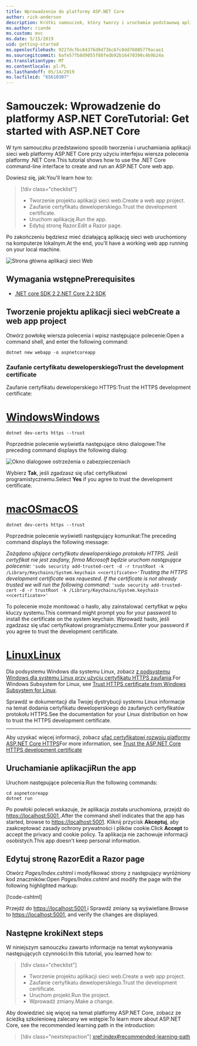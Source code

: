 ```yaml
---
title: Wprowadzenie do platformy ASP.NET Core
author: rick-anderson
description: Krótki samouczek, który tworzy i uruchamia podstawową aplikację Hello World przy użyciu platformy ASP.NET Core.
ms.author: riande
ms.custom: mvc
ms.date: 5/15/2019
uid: getting-started
ms.openlocfilehash: 9227dcfbc84376d9d73bc6fc0dd76085779acae1
ms.sourcegitcommit: 6afe57fb8d9055f88fedb92b16470398c4b9b24a
ms.translationtype: MT
ms.contentlocale: pl-PL
ms.lasthandoff: 05/14/2019
ms.locfileid: "65610307"
---
```

# <a name="tutorial-get-started-with-aspnet-core"></a><span data-ttu-id="22af5-103">Samouczek: Wprowadzenie do platformy ASP.NET Core</span><span class="sxs-lookup"><span data-stu-id="22af5-103">Tutorial: Get started with ASP.NET Core</span></span>

<span data-ttu-id="22af5-104">W tym samouczku przedstawiono sposób tworzenia i uruchamiania aplikacji sieci web platformy ASP.NET Core przy użyciu interfejsu wiersza polecenia platformy .NET Core.</span><span class="sxs-lookup"><span data-stu-id="22af5-104">This tutorial shows how to use the .NET Core command-line interface to create and run an ASP.NET Core web app.</span></span>

<span data-ttu-id="22af5-105">Dowiesz się, jak:</span><span class="sxs-lookup"><span data-stu-id="22af5-105">You'll learn how to:</span></span>

> [!div class="checklist"]
> * <span data-ttu-id="22af5-106">Tworzenie projektu aplikacji sieci web.</span><span class="sxs-lookup"><span data-stu-id="22af5-106">Create a web app project.</span></span>
> * <span data-ttu-id="22af5-107">Zaufanie certyfikatu deweloperskiego.</span><span class="sxs-lookup"><span data-stu-id="22af5-107">Trust the development certificate.</span></span>
> * <span data-ttu-id="22af5-108">Uruchom aplikację.</span><span class="sxs-lookup"><span data-stu-id="22af5-108">Run the app.</span></span>
> * <span data-ttu-id="22af5-109">Edytuj stronę Razor.</span><span class="sxs-lookup"><span data-stu-id="22af5-109">Edit a Razor page.</span></span>

<span data-ttu-id="22af5-110">Po zakończeniu będziesz mieć działającą aplikację sieci web uruchomiony na komputerze lokalnym.</span><span class="sxs-lookup"><span data-stu-id="22af5-110">At the end, you'll have a working web app running on your local machine.</span></span>

![Strona główna aplikacji sieci Web](_static/home-page.png)

## <a name="prerequisites"></a><span data-ttu-id="22af5-112">Wymagania wstępne</span><span class="sxs-lookup"><span data-stu-id="22af5-112">Prerequisites</span></span>

* [<span data-ttu-id="22af5-113">.NET core SDK 2,2</span><span class="sxs-lookup"><span data-stu-id="22af5-113">.NET Core 2.2 SDK</span></span>](https://www.microsoft.com/net/download/all)

## <a name="create-a-web-app-project"></a><span data-ttu-id="22af5-114">Tworzenie projektu aplikacji sieci web</span><span class="sxs-lookup"><span data-stu-id="22af5-114">Create a web app project</span></span>

<span data-ttu-id="22af5-115">Otwórz powłokę wiersza polecenia i wpisz następujące polecenie:</span><span class="sxs-lookup"><span data-stu-id="22af5-115">Open a command shell, and enter the following command:</span></span>

```console
dotnet new webapp -o aspnetcoreapp
```

### <a name="trust-the-development-certificate"></a><span data-ttu-id="22af5-116">Zaufanie certyfikatu deweloperskiego</span><span class="sxs-lookup"><span data-stu-id="22af5-116">Trust the development certificate</span></span>

<span data-ttu-id="22af5-117">Zaufanie certyfikatu deweloperskiego HTTPS:</span><span class="sxs-lookup"><span data-stu-id="22af5-117">Trust the HTTPS development certificate:</span></span>

# <a name="windowstabwindows"></a>[<span data-ttu-id="22af5-118">Windows</span><span class="sxs-lookup"><span data-stu-id="22af5-118">Windows</span></span>](#tab/windows)

```console
dotnet dev-certs https --trust
```

<span data-ttu-id="22af5-119">Poprzednie polecenie wyświetla następujące okno dialogowe:</span><span class="sxs-lookup"><span data-stu-id="22af5-119">The preceding command displays the following dialog:</span></span>

![Okno dialogowe ostrzeżenia o zabezpieczeniach](~/getting-started/_static/cert.png)

<span data-ttu-id="22af5-121">Wybierz **Tak**, jeśli zgadzasz się ufać certyfikatowi programistycznemu.</span><span class="sxs-lookup"><span data-stu-id="22af5-121">Select **Yes** if you agree to trust the development certificate.</span></span>

# <a name="macostabmacos"></a>[<span data-ttu-id="22af5-122">macOS</span><span class="sxs-lookup"><span data-stu-id="22af5-122">macOS</span></span>](#tab/macos)

```console
dotnet dev-certs https --trust
```

<span data-ttu-id="22af5-123">Poprzednie polecenie wyświetli następujący komunikat:</span><span class="sxs-lookup"><span data-stu-id="22af5-123">The preceding command displays the following message:</span></span>

<span data-ttu-id="22af5-124">*Zażądano ufające certyfikatu deweloperskiego protokołu HTTPS. Jeśli certyfikat nie jest zaufany, firma Microsoft będzie uruchom następujące polecenie:* `'sudo security add-trusted-cert -d -r trustRoot -k /Library/Keychains/System.keychain <<certificate>>'`</span><span class="sxs-lookup"><span data-stu-id="22af5-124">*Trusting the HTTPS development certificate was requested. If the certificate is not already trusted we will run the following command:* `'sudo security add-trusted-cert -d -r trustRoot -k /Library/Keychains/System.keychain <<certificate>>'`</span></span>

<span data-ttu-id="22af5-125">To polecenie może monitować o hasło, aby zainstalować certyfikat w pęku kluczy systemu.</span><span class="sxs-lookup"><span data-stu-id="22af5-125">This command might prompt you for your password to install the certificate on the system keychain.</span></span> <span data-ttu-id="22af5-126">Wprowadź hasło, jeśli zgadzasz się ufać certyfikatowi programistycznemu.</span><span class="sxs-lookup"><span data-stu-id="22af5-126">Enter your password if you agree to trust the development certificate.</span></span>

# <a name="linuxtablinux"></a>[<span data-ttu-id="22af5-127">Linux</span><span class="sxs-lookup"><span data-stu-id="22af5-127">Linux</span></span>](#tab/linux)

<span data-ttu-id="22af5-128">Dla podsystemu Windows dla systemu Linux, zobacz [z podsystemu Windows dla systemu Linux przy użyciu certyfikatu HTTPS zaufania](xref:security/enforcing-ssl#wsl).</span><span class="sxs-lookup"><span data-stu-id="22af5-128">For Windows Subsystem for Linux, see [Trust HTTPS certificate from Windows Subsystem for Linux](xref:security/enforcing-ssl#wsl).</span></span>

<span data-ttu-id="22af5-129">Sprawdź w dokumentacji dla Twojej dystrybucji systemu Linux informacje na temat dodania certyfikatu deweloperskiego do zaufanych certyfikatów protokołu HTTPS.</span><span class="sxs-lookup"><span data-stu-id="22af5-129">See the documentation for your Linux distribution on how to trust the HTTPS development certificate.</span></span>

---

<span data-ttu-id="22af5-130">Aby uzyskać więcej informacji, zobacz [ufać certyfikatowi rozwoju platformy ASP.NET Core HTTPS](xref:security/enforcing-ssl#trust-the-aspnet-core-https-development-certificate-on-windows-and-macos)</span><span class="sxs-lookup"><span data-stu-id="22af5-130">For more information, see [Trust the ASP.NET Core HTTPS development certificate](xref:security/enforcing-ssl#trust-the-aspnet-core-https-development-certificate-on-windows-and-macos)</span></span>

## <a name="run-the-app"></a><span data-ttu-id="22af5-131">Uruchamianie aplikacji</span><span class="sxs-lookup"><span data-stu-id="22af5-131">Run the app</span></span>

<span data-ttu-id="22af5-132">Uruchom następujące polecenia:</span><span class="sxs-lookup"><span data-stu-id="22af5-132">Run the following commands:</span></span>

```console
cd aspnetcoreapp
dotnet run
```

<span data-ttu-id="22af5-133">Po powłoki poleceń wskazuje, że aplikacja została uruchomiona, przejdź do [ https://localhost:5001 ](https://localhost:5001).</span><span class="sxs-lookup"><span data-stu-id="22af5-133">After the command shell indicates that the app has started, browse to [https://localhost:5001](https://localhost:5001).</span></span> <span data-ttu-id="22af5-134">Kliknij przycisk **Akceptuj**, aby zaakceptować zasady ochrony prywatności i plików cookie.</span><span class="sxs-lookup"><span data-stu-id="22af5-134">Click **Accept** to accept the privacy and cookie policy.</span></span> <span data-ttu-id="22af5-135">Ta aplikacja nie zachowuje informacji osobistych.</span><span class="sxs-lookup"><span data-stu-id="22af5-135">This app doesn't keep personal information.</span></span>

## <a name="edit-a-razor-page"></a><span data-ttu-id="22af5-136">Edytuj stronę Razor</span><span class="sxs-lookup"><span data-stu-id="22af5-136">Edit a Razor page</span></span>

<span data-ttu-id="22af5-137">Otwórz *Pages/Index.cshtml* i modyfikować strony z następujący wyróżniony kod znaczników:</span><span class="sxs-lookup"><span data-stu-id="22af5-137">Open *Pages/Index.cshtml* and modify the page with the following highlighted markup:</span></span>

[!code-cshtml[](sample/index.cshtml?highlight=9)]

<span data-ttu-id="22af5-138">Przejdź do [ https://localhost:5001 ](https://localhost:5001)i Sprawdź zmiany są wyświetlane.</span><span class="sxs-lookup"><span data-stu-id="22af5-138">Browse to [https://localhost:5001](https://localhost:5001), and verify the changes are displayed.</span></span>

## <a name="next-steps"></a><span data-ttu-id="22af5-139">Następne kroki</span><span class="sxs-lookup"><span data-stu-id="22af5-139">Next steps</span></span>

<span data-ttu-id="22af5-140">W niniejszym samouczku zawarto informacje na temat wykonywania następujących czynności:</span><span class="sxs-lookup"><span data-stu-id="22af5-140">In this tutorial, you learned how to:</span></span>

> [!div class="checklist"]
> * <span data-ttu-id="22af5-141">Tworzenie projektu aplikacji sieci web.</span><span class="sxs-lookup"><span data-stu-id="22af5-141">Create a web app project.</span></span>
> * <span data-ttu-id="22af5-142">Zaufanie certyfikatu deweloperskiego.</span><span class="sxs-lookup"><span data-stu-id="22af5-142">Trust the development certificate.</span></span>
> * <span data-ttu-id="22af5-143">Uruchom projekt.</span><span class="sxs-lookup"><span data-stu-id="22af5-143">Run the project.</span></span>
> * <span data-ttu-id="22af5-144">Wprowadź zmiany.</span><span class="sxs-lookup"><span data-stu-id="22af5-144">Make a change.</span></span>

<span data-ttu-id="22af5-145">Aby dowiedzieć się więcej na temat platformy ASP.NET Core, zobacz ze ścieżką szkoleniową zalecany we wstępie:</span><span class="sxs-lookup"><span data-stu-id="22af5-145">To learn more about ASP.NET Core, see the recommended learning path in the introduction:</span></span>

> [!div class="nextstepaction"]
> <xref:index#recommended-learning-path>
